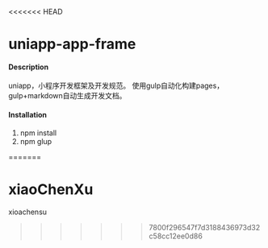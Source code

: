 <<<<<<< HEAD
# uniapp-app-frame

#### Description
uniapp，小程序开发框架及开发规范。
使用gulp自动化构建pages， gulp+markdown自动生成开发文档。 

#### Installation

1. npm install
2. npm glup 
 
 
=======
# xiaoChenXu
xioachensu
>>>>>>> 7800f296547f7d3188436973d32c58cc12ee0d86
